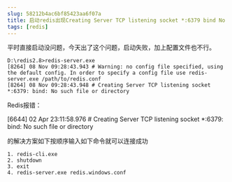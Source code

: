 ```yaml
---
slug: 58212b4ac6bf85423aa6f07a
title: 启动redis出现Creating Server TCP listening socket *:6379 bind No such file or directory
tags: [redis]
---
```


平时直接启动没问题，今天出了这个问题，启动失败，加上配置文件也不行。

```
D:\redis2.8>redis-server.exe
[8264] 08 Nov 09:28:43.943 # Warning: no config file specified, using the default config. In order to specify a config file use redis-server.exe /path/to/redis.conf
[8264] 08 Nov 09:28:43.948 # Creating Server TCP listening socket *:6379: bind: No such file or directory
```

Redis报错：

[6644] 02 Apr 23:11:58.976 # Creating Server TCP listening socket *:6379: bind: No such file or directory

的解决方案如下按顺序输入如下命令就可以连接成功
```
1. redis-cli.exe
2. shutdown
3. exit
4. redis-server.exe redis.windows.conf
```
